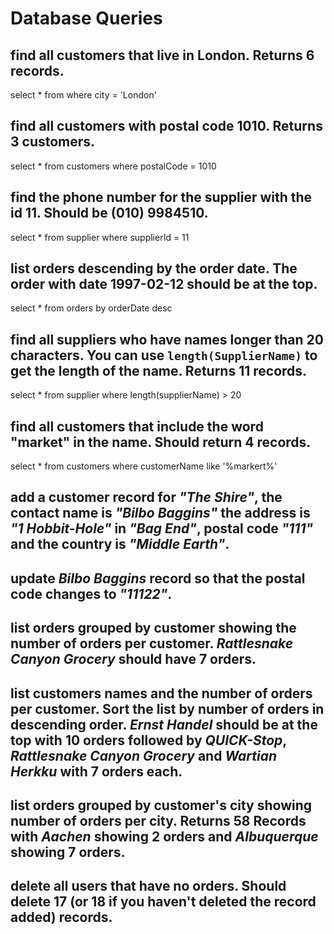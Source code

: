 # Database Queries

## find all customers that live in London. Returns 6 records.

select * from where city = 'London'

## find all customers with postal code 1010. Returns 3 customers.

select * from customers where postalCode = 1010

## find the phone number for the supplier with the id 11. Should be (010) 9984510.

select * from supplier where supplierId = 11

## list orders descending by the order date. The order with date 1997-02-12 should be at the top.

select * from orders by orderDate desc 

## find all suppliers who have names longer than 20 characters. You can use `length(SupplierName)` to get the length of the name. Returns 11 records.

select * from supplier where length(supplierName) > 20

## find all customers that include the word "market" in the name. Should return 4 records.

select * from customers where customerName like '%markert%'

## add a customer record for _"The Shire"_, the contact name is _"Bilbo Baggins"_ the address is _"1 Hobbit-Hole"_ in _"Bag End"_, postal code _"111"_ and the country is _"Middle Earth"_.

## update _Bilbo Baggins_ record so that the postal code changes to _"11122"_.

## list orders grouped by customer showing the number of orders per customer. _Rattlesnake Canyon Grocery_ should have 7 orders.

## list customers names and the number of orders per customer. Sort the list by number of orders in descending order. _Ernst Handel_ should be at the top with 10 orders followed by _QUICK-Stop_, _Rattlesnake Canyon Grocery_ and _Wartian Herkku_ with 7 orders each.

## list orders grouped by customer's city showing number of orders per city. Returns 58 Records with _Aachen_ showing 2 orders and _Albuquerque_ showing 7 orders.

## delete all users that have no orders. Should delete 17 (or 18 if you haven't deleted the record added) records.
